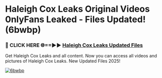 # Haleigh Cox Leaks Original Videos 0nlyFans Leaked - Files Updated! (6bwbp)

<h3>🔴 CLICK HERE 🌐==►► <a href="https://tinyurl.com/x26r9saj" rel="nofollow">Haleigh Cox Leaks Updated Files</a></h3>

Get Haleigh Cox Leaks and all content. Now you can access all videos and pictures of Haleigh Cox Leaks. New Updated Files 2025!

[![6bwbp](https://i.imgur.com/LkgZPqh.gif)](https://tinyurl.com/x26r9saj)
